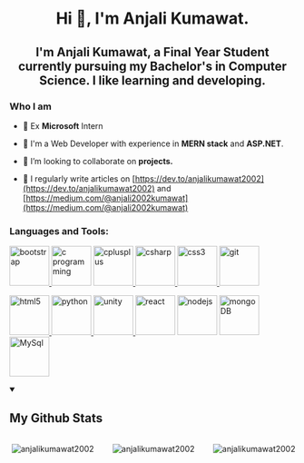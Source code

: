 <h1 align="center">Hi 👋, I'm Anjali Kumawat.</h1>

<h2 align="center">I'm Anjali Kumawat, a Final Year Student currently pursuing my Bachelor's in Computer Science. I like learning and developing.</h2>

### Who I am
- 🌟 Ex **Microsoft** Intern
  
- 🌱 I'm a Web Developer with experience in **MERN stack** and **ASP.NET**.

- 👯 I’m looking to collaborate on **projects.**

- 📝 I regularly write articles on [https://dev.to/anjalikumawat2002](https://dev.to/anjalikumawat2002) and [https://medium.com/@anjali2002kumawat](https://medium.com/@anjali2002kumawat)





<h3 align="left">Languages and Tools:</h3>






<p align="left"> <a href="https://getbootstrap.com" target="_blank" rel="noreferrer"> <img width="70px" height="auto" src="https://github.com/anjalikumawat2002/anjalikumawat2002/assets/75383853/f78d0349-9d3b-4e0e-8c99-e95bd6049591" alt="bootstrap" width="40" height="40"/> </a> <a href="https://www.cprogramming.com/" target="_blank" rel="noreferrer"> <img width="70px" height="auto" alt="c programming" src="https://github.com/anjalikumawat2002/anjalikumawat2002/assets/75383853/da15be03-6ad8-4b6c-9a70-3b18d9cff3ad"/></a> <a href="https://www.w3schools.com/cpp/" target="_blank" rel="noreferrer"> <img width="70px" height="auto" src="https://github.com/anjalikumawat2002/anjalikumawat2002/assets/75383853/b48d2e73-79ea-45dd-be18-c28fcda07410" alt="cplusplus" width="40" height="40"/> </a> <a href="https://www.w3schools.com/cs/" target="_blank" rel="noreferrer"> <img width="70px" height="auto" src="https://github.com/anjalikumawat2002/anjalikumawat2002/assets/75383853/a3238a20-b3a5-41cf-9e7f-bcfface56e64" alt="csharp" width="40" height="40"/> </a> <a href="https://www.w3schools.com/css/" target="_blank" rel="noreferrer"> <img width="70px" height="auto" src="https://github.com/anjalikumawat2002/anjalikumawat2002/assets/75383853/35998f7d-418f-457f-a3c7-99b8566bedcf" alt="css3" width="40" height="40"/> </a> <a href="https://git-scm.com/" target="_blank" rel="noreferrer"> <img width="70px" height="auto" src="https://www.vectorlogo.zone/logos/git-scm/git-scm-icon.svg" alt="git" width="40" height="40"/> </a> 

  <a href="https://www.w3.org/html/" target="_blank" rel="noreferrer"> <img width="70px" height="auto" src="https://github.com/anjalikumawat2002/anjalikumawat2002/assets/75383853/270d46c8-3f6a-4edb-be4d-61bc20beab43" alt="html5" width="40" height="40"/> </a> <a href="https://www.python.org" target="_blank" rel="noreferrer">
  <img width="70px" height="auto" src="https://github.com/anjalikumawat2002/anjalikumawat2002/assets/75383853/ba3e75fc-15b2-43ff-92a5-5d46a42f3eff" alt="python" width="40" height="40"/> </a> <a href="https://unity.com/" target="_blank" rel="noreferrer"> <img width="70px" height="auto" src="https://www.vectorlogo.zone/logos/unity3d/unity3d-icon.svg" alt="unity" width="40" height="40"/> </a> <a href="https://react.dev/" target="_blank" rel="noreferrer"> <img width="70px" height="auto" src="https://github.com/anjalikumawat2002/anjalikumawat2002/assets/75383853/dd0c20d1-8b61-4735-a454-ca824aaba72d" alt="react"/></a> <a href="https://nodejs.org/en" target="_blank" rel="noreferrer"> <img width="70px" height="auto" src="https://github.com/anjalikumawat2002/anjalikumawat2002/assets/75383853/a7e82f86-e061-4204-8834-1773cacd9ea5" alt="nodejs"/></a> <a href="https://www.mongodb.com/" target="_blank" rel="noreferrer"> <img height="auto" width="70px" src="https://github.com/anjalikumawat2002/anjalikumawat2002/assets/75383853/61e888a3-f7ed-45da-9a9f-e2116cb4dd05" alt="mongoDB"/></a> <a href="https://www.mysql.com/" target="_blank" rel="noreferrer"> <img width="70px" height="auto" src="https://github.com/anjalikumawat2002/anjalikumawat2002/assets/75383853/3b73f7fc-f9a5-48b9-84c6-fbd291070954" alt="MySql"/></a></p>







<details open>
  <summary> <h2>My Github Stats</h2></summary>
  <div style="display:flex; justify-content:space-between">
    <p>&nbsp;<img align="center" src="https://github-readme-stats.vercel.app/api?username=anjalikumawat2002&show_icons=true&locale=en" alt="anjalikumawat2002" /></p>
    <p>&nbsp;<img align="center" src="https://github-readme-stats.vercel.app/api/top-langs?username=anjalikumawat2002&show_icons=true&locale=en&layout=compact" alt="anjalikumawat2002" /></p> 
    <p>&nbsp;<img align="center" src="https://github-readme-streak-stats.herokuapp.com/?user=anjalikumawat2002&" alt="anjalikumawat2002" /></p>
  </div>
  

</details>
